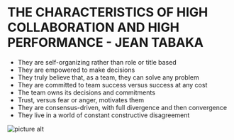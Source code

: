 
# THE CHARACTERISTICS OF HIGH COLLABORATION AND HIGH PERFORMANCE - JEAN TABAKA

* They are self-organizing rather than role or title based
* They are empowered to make decisions
* They truly believe that, as a team, they can solve any problem
* They are committed to team success versus success at any cost
* The team owns its decisions and commitments
* Trust, versus fear or anger, motivates them
* They are consensus-driven, with full divergence and then convergence
* They live in a world of constant constructive disagreement


![picture alt](http://www.brightlightpictures.com/assets/images/portfolio/thethaw_header.jpg "Title is optional")
